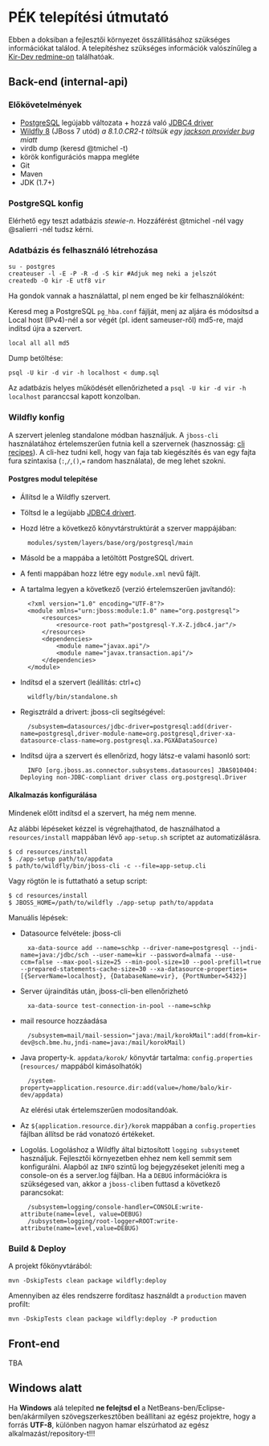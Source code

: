# PÉK telepítési útmutató

Ebben a doksiban a fejlesztői környezet összállításához szükséges információkat
találod. A telepítéshez szükséges információk valószínűleg a
[Kir-Dev redmine-on](https://redmine.kirdev.sch.bme.hu) találhatóak.

## Back-end (internal-api)

### Előkövetelmények

* [PostgreSQL][1] legújabb változata + hozzá való [JDBC4 driver][2]
* [Wildfly 8][wildfly] (JBoss 7 utód) _a 8.1.0.CR2-t töltsük egy [jackson provider bug][jackson-bug] miatt_
* virdb dump (keresd @tmichel -t)
* körök konfigurációs mappa megléte
* Git
* Maven
* JDK (1.7+)

### PostgreSQL konfig

Elérhető egy teszt adatbázis _stewie-n_. Hozzáférést @tmichel -nél vagy
@salierri -nél tudsz kérni.

### Adatbázis és felhasználó létrehozása

    su - postgres
    createuser -l -E -P -R -d -S kir #Adjuk meg neki a jelszót
    createdb -O kir -E utf8 vir

Ha gondok vannak a használattal, pl nem enged be kir felhasználóként:

Keresd meg a PostgreSQL `pg_hba.conf` fájlját, menj az aljára és módosítsd a
Local host (IPv4)-nél a sor végét (pl. ident sameuser-ről) md5-re, majd indítsd
újra a szervert.

    local all all md5

Dump betöltése:

    psql -U kir -d vir -h localhost < dump.sql

Az adatbázis helyes működését ellenőrizheted a `psql -U kir -d vir -h localhost`
paranccsal kapott konzolban.

### Wildfly konfig

A szervert jelenleg standalone módban használjuk. A `jboss-cli` használatához
értelemszerűen futnia kell a szervernek (hasznosság: [cli recipes][3]). A cli-hez
tudni kell, hogy van faja tab kiegészítés és van egy fajta fura szintaxisa
(`:`,`/`,`()`,`=` random használata), de meg lehet szokni.

#### Postgres modul telepítése

* Állítsd le a Wildfly szervert.
* Töltsd le a legújabb [JDBC4 drivert][2].
* Hozd létre a következő könyvtárstruktúrát a szerver mappájában:

        modules/system/layers/base/org/postgresql/main

* Másold be a mappába a letöltött PostgreSQL drivert.
* A fenti mappában hozz létre egy `module.xml` nevű fájlt.
* A tartalma legyen a következő (verzió értelemszerűen javítandó):

        <?xml version="1.0" encoding="UTF-8"?>
        <module xmlns="urn:jboss:module:1.0" name="org.postgresql">
            <resources>
                <resource-root path="postgresql-Y.X-Z.jdbc4.jar"/>
            </resources>
            <dependencies>
                <module name="javax.api"/>
                <module name="javax.transaction.api"/>
            </dependencies>
        </module>

* Indítsd el a szervert (leállítás: ctrl+c)

        wildfly/bin/standalone.sh

* Regisztráld a drivert: jboss-cli segítségével:

        /subsystem=datasources/jdbc-driver=postgresql:add(driver-name=postgresql,driver-module-name=org.postgresql,driver-xa-datasource-class-name=org.postgresql.xa.PGXADataSource)

* Indítsd újra a szervert és ellenőrizd, hogy látsz-e valami hasonló sort:

        INFO [org.jboss.as.connector.subsystems.datasources] JBAS010404: Deploying non-JDBC-compliant driver class org.postgresql.Driver

#### Alkalmazás konfigurálása

Mindenek előtt indítsd el a szervert, ha még nem menne.

Az alábbi lépéseket kézzel is végrehajthatod, de használhatod a `resources/install`
mappában lévő `app-setup.sh` scriptet az automatizálásra.

    $ cd resources/install
    $ ./app-setup path/to/appdata
    $ path/to/wildfly/bin/jboss-cli -c --file=app-setup.cli

Vagy rögtön le is futtatható a setup script:

    $ cd resources/install
    $ JBOSS_HOME=/path/to/wildfly ./app-setup path/to/appdata

Manuális lépések:

* Datasource felvétele: jboss-cli

        xa-data-source add --name=schkp --driver-name=postgresql --jndi-name=java:/jdbc/sch --user-name=kir --password=almafa --use-ccm=false --max-pool-size=25 --min-pool-size=10 --pool-prefill=true --prepared-statements-cache-size=30 --xa-datasource-properties=[{ServerName=localhost}, {DatabaseName=vir}, {PortNumber=5432}]

* Server újraindítás után, jboss-cli-ben ellenőrizhetó

        xa-data-source test-connection-in-pool --name=schkp

* mail resource hozzáadása

        /subsystem=mail/mail-session="java:/mail/korokMail":add(from=kir-dev@sch.bme.hu,jndi-name=java:/mail/korokMail)

* Java property-k. `appdata/korok/` könyvtár tartalma: `config.properties` (`resources/` mappából kimásolhatók)

        /system-property=application.resource.dir:add(value=/home/balo/kir-dev/appdata)

    Az elérési utak értelemszerűen modosítandóak.

* Az `${application.resource.dir}/korok` mappában a `config.properties` fájlban állítsd be rád vonatozó értékeket.
* Logolás. Logoláshoz a Wildfly által biztosított `logging subsystem`et használjuk.
Fejlesztői környezetben ehhez nem kell semmit sem konfigurálni. Alapból az `INFO` szintű
log bejegyzéseket jeleníti meg a console-on és a server.log fájlban. Ha a `DEBUG` információkra is szükségesed van,
akkor a `jboss-cli`ben futtasd a következő parancsokat:

        /subsystem=logging/console-handler=CONSOLE:write-attribute(name=level, value=DEBUG)
        /subsystem=logging/root-logger=ROOT:write-attribute(name=level,value=DEBUG)

### Build & Deploy

A projekt főkönyvtárából:

    mvn -DskipTests clean package wildfly:deploy

Amennyiben az éles rendszerre fordítasz használdt a `production` maven profilt:

    mvn -DskipTests clean package wildfly:deploy -P production

## Front-end

TBA

## Windows alatt

Ha **Windows** alá telepíted **ne felejtsd el** a NetBeans-ben/Eclipse-
ben/akármilyen szövegszerkesztőben beállítani az egész projektre, hogy a forrás
**UTF-8**, különben nagyon hamar elszúrhatod az egész alkalmazást/repository-t!!!

[1]: http://www.postgresql.org/download/
[2]: http://jdbc.postgresql.org/download.html
[3]: https://docs.jboss.org/author/display/AS71/CLI+Recipes
[wildfly]: http://wildfly.org/downloads/
[jackson-bug]: https://community.jboss.org/thread/237728
